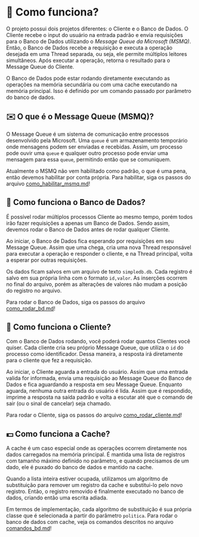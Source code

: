 ﻿# 🤔 Como funciona?
O projeto possui dois projetos diferentes: o Cliente e o Banco de Dados. O Cliente recebe o input do usuário na entrada padrão e envia requisições para o Banco de Dados utilizando o *Message Queue da Microsoft (MSMQ)*. Então, o Banco de Dados recebe a requisição e executa a operação desejada em uma Thread separada, ou seja, ele permite múltiplos leitores simultâneos. Após executar a operação, retorna o resultado para o Message Queue do Cliente. 

O Banco de Dados pode estar rodando diretamente executando as operações na memória secundária ou com uma cache executando na memória principal. Isso é definido por um comando passado por parâmetro do banco de dados.


## ✉️ O que é o Message Queue (MSMQ)?
O Message Queue é um sistema de comunicação entre processos desenvolvido pela Microsoft.  Uma `queue` é um armazenamento temporário onde mensagens podem ser enviadas e recebidas. Assim, um processo pode ouvir uma `queue` e qualquer outro processo pode enviar uma mensagem para essa `queue`, permitindo então que se comuniquem.  

Atualmente o MSMQ não vem habilitado como padrão, o que é uma pena, então devemos habilitar por conta própria. Para habilitar, siga os passos do arquivo [como_habilitar_msmq.md](./como_habilitar_msmq.md)!

## 💾 Como funciona o Banco de Dados?
É possível rodar múltiplos processos Cliente ao mesmo tempo, porém todos irão fazer requisições a apenas um Banco de Dados. Sendo assim, devemos rodar o Banco de Dados antes de rodar qualquer Cliente.

Ao iniciar, o Banco de Dados fica esperando por requisições em seu Message Queue. Assim que uma chega, cria uma nova Thread responsável para executar a operação e responder o cliente, e na Thread principal, volta a esperar por outras requisições.

Os dados ficam salvos em um arquivo de texto `simpledb.db`. Cada registro é salvo em sua própria linha com o formato `id,valor`. As inserções ocorrem no final do arquivo, porém as alterações de valores não mudam a posição do registro no arquivo. 

Para rodar o Banco de Dados, siga os passos do arquivo [como_rodar_bd.md](./como_rodar_bd.md)!

## 👤 Como funciona o Cliente?
Com o Banco de Dados rodando, você poderá rodar quantos Clientes você quiser. Cada cliente cria seu próprio Message Queue, que utiliza o `id` do processo como identificador. Dessa maneira, a resposta irá diretamente para o cliente que fez a requisição.

Ao iniciar, o Cliente aguarda a entrada do usuário. Assim que uma entrada valida for informada, envia uma requisição ao Message Queue do Banco de Dados e fica aguardando a resposta em seu Message Queue. Enquanto aguarda, nenhuma outra entrada do usuário é lida. Assim que é respondido, imprime a resposta na saída padrão e volta a escutar até que o comando de sair (ou o sinal de cancelar) seja chamado.

Para rodar o Cliente, siga os passos do arquivo [como_rodar_cliente.md](./como_rodar_cliente.md)!

## 💵 Como funciona a Cache?
A cache é um caso especial onde as operações ocorrem diretamente nos dados carregados na memória principal. É mantida uma lista de registros com tamanho máximo definido no parâmetro, e quando precisamos de um dado, ele é puxado do banco de dados e mantido na cache. 

Quando a lista inteira estiver ocupada, utilizamos um algoritmo de substituição para remover um registro da cache e substitui-lo pelo novo registro. Então, o registro removido é finalmente executado no banco de dados, criando então uma escrita adiada.

Em termos de implementação, cada algoritmo de substituição é sua própria classe que é selecionada a partir do parâmetro `politica`. Para rodar o banco de dados com cache, veja os comandos descritos no arquivo [comandos_bd.md](#./comandos_bd.md)!